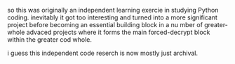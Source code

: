 so this was originally an independent learning exercie in studying Python coding.
inevitably it got too interesting and turned into a more significant project before becoming an essential building block in a nu mber of greater-whole advaced projects where it forms the main forced-decrypt block within the greater cod whole.

i guess this independent code reserch is now mostly just archival.